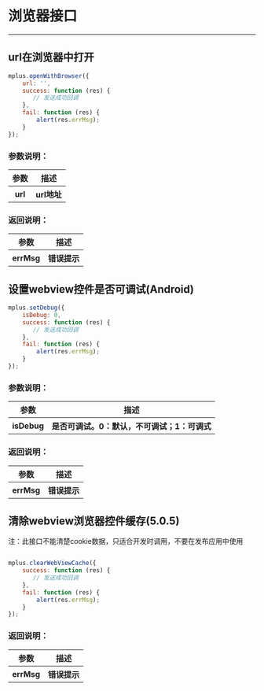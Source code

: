 # 浏览器接口

---
<h2 id="cid_0">url在浏览器中打开</h2>

```JavaScript
mplus.openWithBrowser({
    url: '', 
    success: function (res) { 
       // 发送成功回调
    },
    fail: function (res) {
        alert(res.errMsg);
    }
});

```
### 参数说明：

<table>
  <tr>
    <th>参数</th>
    <th>描述</th>
  </tr>
  <tr>
    <th>url</th>
    <th>url地址</th>
  </tr>
</table>

### 返回说明：

<table>
  <tr>
    <th>参数</th>
    <th>描述</th>
  </tr>
  <tr>
    <th>errMsg</th>
    <th>错误提示</th>
  </tr>
</table>

<h2 id="cid_0">设置webview控件是否可调试(Android)</h2>

```JavaScript
mplus.setDebug({
    isDebug: 0,
    success: function (res) { 
       // 发送成功回调
    },
    fail: function (res) {
        alert(res.errMsg);
    }
});


```
### 参数说明：

<table>
  <tr>
    <th>参数</th>
    <th>描述</th>
  </tr>
  <tr>
    <th>isDebug</th>
    <th>是否可调试。0：默认，不可调试；1：可调式</th>
  </tr>
</table>

### 返回说明：

<table>
  <tr>
    <th>参数</th>
    <th>描述</th>
  </tr>
  <tr>
    <th>errMsg</th>
    <th>错误提示</th>
  </tr>
</table>

<h2 id="cid_0">清除webview浏览器控件缓存(5.0.5)</h2>

注：此接口不能清楚cookie数据，只适合开发时调用，不要在发布应用中使用

```JavaScript

mplus.clearWebViewCache({
    success: function (res) { 
       // 发送成功回调
    },
    fail: function (res) {
        alert(res.errMsg);
    }
});

```
### 返回说明：

<table>
  <tr>
    <th>参数</th>
    <th>描述</th>
  </tr>
  <tr>
    <th>errMsg</th>
    <th>错误提示</th>
  </tr>
</table>